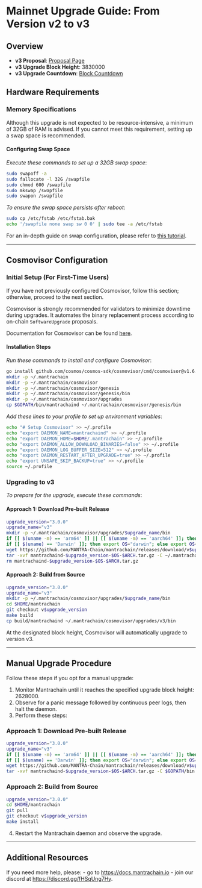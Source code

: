 # Mainnet Upgrade Guide: From Version v2 to v3

## Overview

- **v3 Proposal**: [Proposal Page](https://www.mintscan.io/mantra/proposals/10)
- **v3 Upgrade Block Height**: 3830000
- **v3 Upgrade Countdown**: [Block Countdown](https://www.mintscan.io/mantra/block/3830000)

## Hardware Requirements

### Memory Specifications

Although this upgrade is not expected to be resource-intensive, a minimum of 32GB of RAM is advised. If you cannot meet this requirement, setting up a swap space is recommended.

#### Configuring Swap Space

_Execute these commands to set up a 32GB swap space_:

```sh
sudo swapoff -a
sudo fallocate -l 32G /swapfile
sudo chmod 600 /swapfile
sudo mkswap /swapfile
sudo swapon /swapfile
```

_To ensure the swap space persists after reboot_:

```sh
sudo cp /etc/fstab /etc/fstab.bak
echo '/swapfile none swap sw 0 0' | sudo tee -a /etc/fstab
```

For an in-depth guide on swap configuration, please refer to [this tutorial](https://www.digitalocean.com/community/tutorials/how-to-add-swap-space-on-ubuntu-20-04).

---

## Cosmovisor Configuration

### Initial Setup (For First-Time Users)

If you have not previously configured Cosmovisor, follow this section; otherwise, proceed to the next section.

Cosmovisor is strongly recommended for validators to minimize downtime during upgrades. It automates the binary replacement process according to on-chain `SoftwareUpgrade` proposals.

Documentation for Cosmovisor can be found [here](https://docs.cosmos.network/main/tooling/cosmovisor).

#### Installation Steps

_Run these commands to install and configure Cosmovisor_:


```sh
go install github.com/cosmos/cosmos-sdk/cosmovisor/cmd/cosmovisor@v1.6.0
mkdir -p ~/.mantrachain
mkdir -p ~/.mantrachain/cosmovisor
mkdir -p ~/.mantrachain/cosmovisor/genesis
mkdir -p ~/.mantrachain/cosmovisor/genesis/bin
mkdir -p ~/.mantrachain/cosmovisor/upgrades
cp $GOPATH/bin/mantrachaind ~/.mantrachain/cosmovisor/genesis/bin
```

_Add these lines to your profile to set up environment variables_:

```sh
echo "# Setup Cosmovisor" >> ~/.profile
echo "export DAEMON_NAME=mantrachaind" >> ~/.profile
echo "export DAEMON_HOME=$HOME/.mantrachain" >> ~/.profile
echo "export DAEMON_ALLOW_DOWNLOAD_BINARIES=false" >> ~/.profile
echo "export DAEMON_LOG_BUFFER_SIZE=512" >> ~/.profile
echo "export DAEMON_RESTART_AFTER_UPGRADE=true" >> ~/.profile
echo "export UNSAFE_SKIP_BACKUP=true" >> ~/.profile
source ~/.profile
```

### Upgrading to v3

_To prepare for the upgrade, execute these commands_:

#### Approach 1: Download Pre-built Release

```sh
upgrade_version="3.0.0"
upgrade_name="v3"
mkdir -p ~/.mantrachain/cosmovisor/upgrades/$upgrade_name/bin
if [[ $(uname -m) == 'arm64' ]] || [[ $(uname -m) == 'aarch64' ]]; then export ARCH="arm64"; else export ARCH="amd64"; fi
if [[ $(uname) == 'Darwin' ]]; then export OS="darwin"; else export OS="linux"; fi
wget https://github.com/MANTRA-Chain/mantrachain/releases/download/v$upgrade_version/mantrachaind-$upgrade_version-$OS-$ARCH.tar.gz
tar -xvf mantrachaind-$upgrade_version-$OS-$ARCH.tar.gz -C ~/.mantrachain/cosmovisor/upgrades/$upgrade_name/bin
rm mantrachaind-$upgrade_version-$OS-$ARCH.tar.gz
```

#### Approach 2: Build from Source

```sh
upgrade_version="3.0.0"
upgrade_name="v3"
mkdir -p ~/.mantrachain/cosmovisor/upgrades/$upgrade_name/bin
cd $HOME/mantrachain
git checkout v$upgrade_version
make build
cp build/mantrachaind ~/.mantrachain/cosmovisor/upgrades/v3/bin
```

At the designated block height, Cosmovisor will automatically upgrade to version v3.

---

## Manual Upgrade Procedure

Follow these steps if you opt for a manual upgrade:

1. Monitor Mantrachain until it reaches the specified upgrade block height: 2628000.
2. Observe for a panic message followed by continuous peer logs, then halt the daemon.
3. Perform these steps:

### Approach 1: Download Pre-built Release

```sh
upgrade_version="3.0.0"
upgrade_name="v3"
if [[ $(uname -m) == 'arm64' ]] || [[ $(uname -m) == 'aarch64' ]]; then export ARCH="arm64"; else export ARCH="amd64"; fi
if [[ $(uname) == 'Darwin' ]]; then export OS="darwin"; else export OS="linux"; fi
wget https://github.com/MANTRA-Chain/mantrachain/releases/download/v$upgrade_version/mantrachaind-$upgrade_version-$OS-$ARCH.tar.gz
tar -xvf mantrachaind-$upgrade_version-$OS-$ARCH.tar.gz -C $GOPATH/bin
```

### Approach 2: Build from Source

```sh
upgrade_version="3.0.0"
cd $HOME/mantrachain
git pull
git checkout v$upgrade_version
make install
```

4. Restart the Mantrachain daemon and observe the upgrade.

---

## Additional Resources

If you need more help, please:
    - go to <https://docs.mantrachain.io>
    - join our discord at <https://discord.gg/fHSqUng7Hy>.
